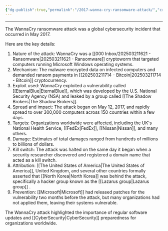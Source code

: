 ```yaml
---
{"dg-publish":true,"permalink":"/2017-wanna-cry-ransomware-attack/","created":"2024-06-27T00:18:15.000-04:00","updated":"2025-03-21T17:16:05.000-04:00"}
---
```


---

The WannaCry ransomware attack was a global cybersecurity incident that occurred in May 2017. 

Here are the key details:

1. Nature of the attack: WannaCry was a [[000 Inbox/202503211621 - Ransomware\|202503211621 - Ransomware]] cryptoworm that targeted computers running Microsoft Windows operating systems[](https://en.wikipedia.org/wiki/WannaCry_ransomware_attack).
2. Mechanism: The malware encrypted data on infected computers and demanded ransom payments in [[202503211714 - Bitcoin\|202503211714 - Bitcoin]] cryptocurrency[](https://en.wikipedia.org/wiki/WannaCry_ransomware_attack).
3. Exploit used: WannaCry exploited a vulnerability called [[EternalBlue\|EternalBlue]], which was developed by the U.S. National Security Agency (NSA) and leaked by a group called [[The Shadow Brokers\|The Shadow Brokers]][](https://en.wikipedia.org/wiki/WannaCry_ransomware_attack)[](https://www.sdxcentral.com/security/definitions/what-is-ransomware/case-study-wannacry-ransomware/).
4. Spread and impact: The attack began on May 12, 2017, and rapidly spread to over 300,000 computers across 150 countries within a few days[](https://en.wikipedia.org/wiki/WannaCry_ransomware_attack)[](https://www.upguard.com/blog/wannacry).
5. Targets: Organizations worldwide were affected, including the UK's National Health Service, [[FedEx\|FedEx]], [[Nissan\|Nissan]], and many others[](https://www.upguard.com/blog/wannacry).
6. Damage: Estimates of total damages ranged from hundreds of millions to billions of dollars[](https://en.wikipedia.org/wiki/WannaCry_ransomware_attack).
7. Kill switch: The attack was halted on the same day it began when a security researcher discovered and registered a domain name that acted as a kill switch[](https://en.wikipedia.org/wiki/WannaCry_ransomware_attack).
8. Attribution: [[The United States of America\|The United States of America]], United Kingdom, and several other countries formally asserted that [[North Korea\|North Korea]] was behind the attack, specifically a hacker group known as the [[Lazarus group\|Lazarus group]] [](https://en.wikipedia.org/wiki/WannaCry_ransomware_attack)[](https://www.upguard.com/blog/wannacry).
9. Prevention: [[Microsoft\|Microsoft]] had released patches for the vulnerability two months before the attack, but many organizations had not applied them, leaving their systems vulnerable[](https://en.wikipedia.org/wiki/WannaCry_ransomware_attack)[](https://www.sdxcentral.com/security/definitions/what-is-ransomware/case-study-wannacry-ransomware/).

The WannaCry attack highlighted the importance of regular software updates and [[CyberSecurity\|CyberSecurity]] preparedness for organizations worldwide.